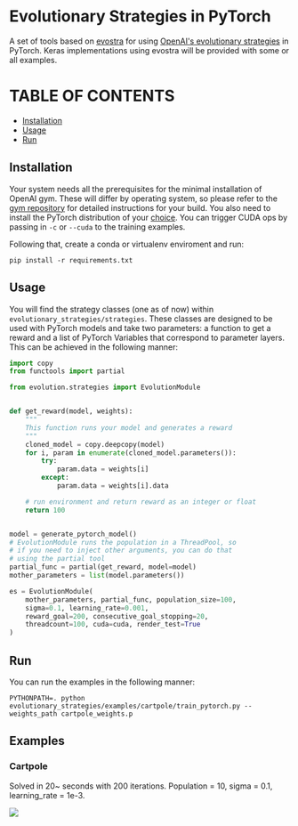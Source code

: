 # Evolutionary Strategies in PyTorch

A set of tools based on [evostra](https://github.com/alirezamika/evostra) for using [OpenAI's evolutionary strategies](https://blog.openai.com/evolution-strategies/) in PyTorch. Keras implementations using evostra will be provided with some or all examples. 

TABLE OF CONTENTS
=================

- [Installation](#installation)
- [Usage](#usage)
- [Run](#run)

## Installation

Your system needs all the prerequisites for the minimal installation of OpenAI gym. These will differ by operating system, so please refer to the [gym repository](https://github.com/openai/gym) for detailed instructions for your build. You also need to install the PyTorch distribution of your [choice](http://pytorch.org/). You can trigger CUDA ops by passing in ```-c``` or ```--cuda``` to the training examples.

Following that, create a conda or virtualenv enviroment and run:

```shell
pip install -r requirements.txt
```

## Usage

You will find the strategy classes (one as of now) within ```evolutionary_strategies/strategies```. These classes are designed to be used with PyTorch models and take two parameters: a function to get a reward and a list of PyTorch Variables that correspond to parameter layers. This can be achieved in the following manner:

```python
import copy
from functools import partial

from evolution.strategies import EvolutionModule


def get_reward(model, weights):
    """
    This function runs your model and generates a reward
    """
    cloned_model = copy.deepcopy(model)
    for i, param in enumerate(cloned_model.parameters()):
        try:
            param.data = weights[i]
        except:
            param.data = weights[i].data

    # run environment and return reward as an integer or float
    return 100


model = generate_pytorch_model()
# EvolutionModule runs the population in a ThreadPool, so
# if you need to inject other arguments, you can do that
# using the partial tool
partial_func = partial(get_reward, model=model)
mother_parameters = list(model.parameters())

es = EvolutionModule(
    mother_parameters, partial_func, population_size=100,
    sigma=0.1, learning_rate=0.001,
    reward_goal=200, consecutive_goal_stopping=20,
    threadcount=100, cuda=cuda, render_test=True
)
```

## Run

You can run the examples in the following manner:

```shell
PYTHONPATH=. python evolutionary_strategies/examples/cartpole/train_pytorch.py --weights_path cartpole_weights.p
```

## Examples

### Cartpole

Solved in 20~ seconds with 200 iterations. Population = 10, sigma = 0.1, learning_rate = 1e-3.

![](https://media.giphy.com/media/5h9xfw3BXvztG4HVBi/giphy.gif)